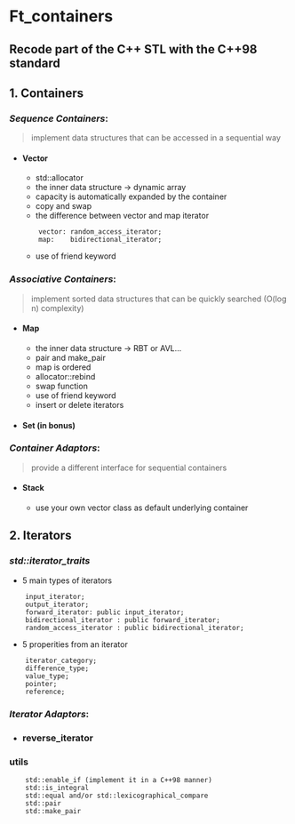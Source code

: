 # Ft_containers
## Recode part of the C++ STL with the C++98 standard
## 1. Containers
### *Sequence Containers*:
> implement data structures that can be accessed in a sequential way 
- #### Vector
  - std::allocator
  - the inner data structure -> dynamic array
  - capacity is automatically expanded by the container
  - copy and swap
  - the difference between vector and map iterator
  ```
      vector: random_access_iterator;
      map:    bidirectional_iterator;
  ```
  
  - use of friend keyword
### *Associative Containers*:
>  implement sorted data structures that can be quickly searched (O(log n) complexity)
- #### Map
  - the inner data structure -> RBT or AVL...
  - pair and make_pair
  - map is ordered
  - allocator::rebind
  - swap function
  - use of friend keyword
  - insert or delete iterators
  
- #### Set (in bonus)

### *Container Adaptors*:
>  provide a different interface for sequential containers
- #### Stack
  - use your own vector class as default underlying container

## 2. Iterators
### *std::iterator_traits*
  - 5 main types of iterators
  ```
      input_iterator;
      output_iterator;
      forward_iterator: public input_iterator;
      bidirectional_iterator : public forward_iterator;
      random_access_iterator : public bidirectional_iterator; 
  ```
  - 5 properities from an iterator
  ```
      iterator_category;
      difference_type;
      value_type;
      pointer;
      reference;
 ```

### *Iterator Adaptors*:
- ### reverse_iterator
### utils
```
    std::enable_if (implement it in a C++98 manner)
    std::is_integral
    std::equal and/or std::lexicographical_compare
    std::pair
    std::make_pair
```


